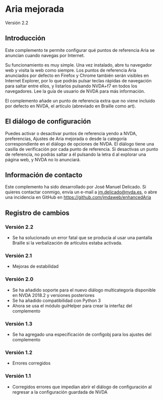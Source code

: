 # Aria mejorada

Versión 2.2

## Introducción

Este complemento te permite configurar qué puntos de referencia Aria se anuncian cuando navegas por Internet.

Su funcionamiento es muy simple. Una vez instalado, abre tu navegador web y visita la web como siempre. Los puntos de referencia Aria anunciados por defecto  en Firefox y Chrome también serán visibles en Internet Explorer, por lo que podrás pulsar teclas rápidas de navegación para saltar entre ellos, y listarlos pulsando NVDA+f7 en todos los navegadores. Lee la guía de usuario de NVDA para más información.

El complemento añade un punto de referencia extra que no viene incluido por defecto en NVDA, el artículo (abreviado en Braille como art).

## El diálogo de configuración

Puedes activar o desactivar puntos de referencia yendo a NVDA, preferencias, Ajustes de Aria mejorada o desde la categoría correspondiente en el diálogo de opciones de NVDA. El diálogo tiene una casilla de verificación por cada punto de referencia. Si desactivas un punto de referencia, no podrás saltar a él pulsando la letra d al explorar una página web, y NVDA no lo anunciará.

## Información de contacto

Este complemento ha sido desarrollado por José Manuel Delicado. Si quieres contactar conmigo, envía un e-mail a jm.delicado@nvda.es, o abre una incidencia en GitHub en https://github.com/jmdaweb/enhancedAria

## Registro de cambios

### Versión 2.2

* Se ha solucionado un error fatal que se producía al usar una pantalla Braille si la verbalización de artículos estaba activada.

### Versión 2.1

* Mejoras de estabilidad

### Versión 2.0

* Se ha añadido soporte para el nuevo diálogo multicategoría disponible en NVDA 2018.2 y versiones posteriores
* Se ha añadido compatibilidad con Python 3
* Ahora se usa el módulo guiHelper para crear la interfaz del complemento

### Versión 1.3

* Se ha agregado una especificación de configobj para los ajustes del complemento

### Versión 1.2

* Errores corregidos

### Versión 1.1

* Corregidos errores que impedían abrir el diálogo de configuración al regresar a la configuración guardada de NVDA

